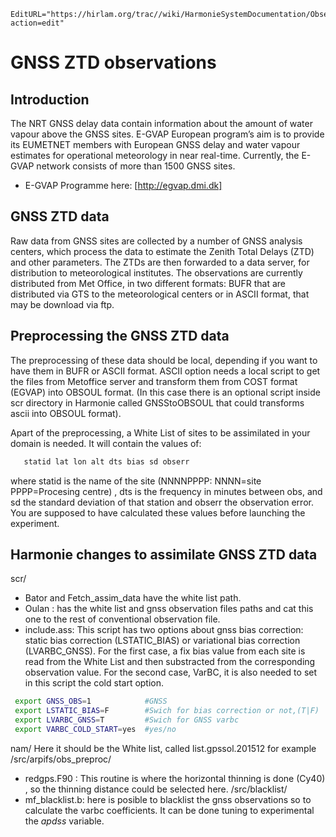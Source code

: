 ```@meta
EditURL="https://hirlam.org/trac//wiki/HarmonieSystemDocumentation/ObservationHowto/GNSS?action=edit"
```

# GNSS ZTD observations

## Introduction
The NRT GNSS delay data contain information about the amount of water vapour above the GNSS sites. 
E-GVAP European program’s aim is to provide its EUMETNET members with European GNSS delay and water vapour estimates for operational meteorology in near real-time. Currently, the E-GVAP network consists of more than 1500 GNSS sites.
* E-GVAP Programme here: [http://egvap.dmi.dk]
## GNSS ZTD data
Raw data from GNSS sites are collected by a number of GNSS analysis centers, which process the data to estimate the Zenith Total Delays (ZTD) and other parameters. The ZTDs are then forwarded to a data server, for distribution to meteorological institutes. The observations are currently distributed from Met Office, in two different formats: BUFR that are distributed via GTS to the meteorological centers or in ASCII format, that may be download via ftp.
## Preprocessing the GNSS ZTD data
The preprocessing of these data should be local, depending if you want to have them in BUFR or ASCII format.  ASCII option needs a local script to get the files from Metoffice server and transform them from COST format (EGVAP) into OBSOUL format. (In this case there is an optional script inside scr directory in Harmonie called GNSStoOBSOUL that could transforms ascii into OBSOUL format).

Apart of the preprocessing, a White List of sites to be assimilated in your domain is needed. It will contain the values of:
```bash
   statid lat lon alt dts bias sd obserr
```
where statid is the name of the site (NNNNPPPP: NNNN=site PPPP=Procesing centre) , dts is the frequency in minutes between obs, and sd the standard deviation of that station  and obserr the observation error. You are supposed to have calculated these values before launching the experiment.

## Harmonie changes to assimilate GNSS ZTD data
scr/
* Bator and Fetch_assim_data have the white list path.
* Oulan : has the white list and gnss observation files paths and cat this one to the rest of conventional observation file.   
* include.ass: 
This script has two options about gnss bias correction: static bias correction (LSTATIC_BIAS) or variational bias correction (LVARBC_GNSS). 
For the first case, a fix bias value from each site is read from the White List and then substracted from the corresponding observation value. For the second case, VarBC, it is also  needed to set in this script the  cold start option.
```bash
 export GNSS_OBS=1            #GNSS
 export LSTATIC_BIAS=F        #Swich for bias correction or not,(T|F)
 export LVARBC_GNSS=T         #Swich for GNSS varbc
 export VARBC_COLD_START=yes  #yes/no
```

nam/
 Here it should be the White list, called list.gpssol.201512 for example 
/src/arpifs/obs_preproc/
* redgps.F90 : This routine is where the horizontal thinning is done (Cy40) , so the thinning distance  could be selected here.
/src/blacklist/
* mf_blacklist.b: here is posible to blacklist the gnss observations so to calculate the varbc coefficients. It can be done tuning to experimental the *apdss* variable.

